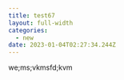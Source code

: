 ```yaml
---
title: test67
layout: full-width
categories:
  - new
date: 2023-01-04T02:27:34.244Z
---
```

w﻿e;ms;vkmsfd;kvm